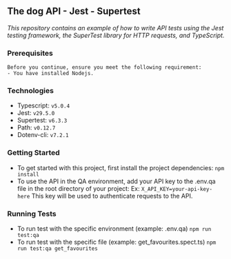 ## The dog API - Jest - Supertest
*This repository contains an example of how to write API tests using the Jest testing framework, the SuperTest library for HTTP requests, and TypeScript.*

### **Prerequisites**
```
Before you continue, ensure you meet the following requirement:
- You have installed Nodejs.
```
### **Technologies**
- Typescript: `v5.0.4`
- Jest: `v29.5.0`
- Supertest: `v6.3.3`
- Path: `v0.12.7`
- Dotenv-cli: `v7.2.1`

### **Getting Started**
- To get started with this project, first install the project dependencies:
`npm install`
- To use the API in the QA environment, add your API key to the .env.qa file in the root directory of your project:
Ex: `X_API_KEY=your-api-key-here`
This key will be used to authenticate requests to the API.

### **Running Tests**
- To run test with the specific environment (example: .env.qa)
`npm run test:qa` 
- To run test with the specific file (example: get_favourites.spect.ts)
`npm run test:qa get_favourites`
